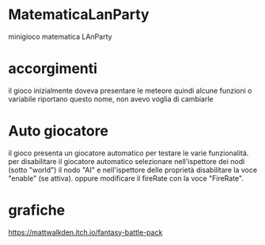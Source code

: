 # MatematicaLanParty
 minigioco matematica LAnParty

# accorgimenti
il gioco inizialmente doveva presentare le meteore quindi alcune funzioni
o variabile riportano questo nome, non avevo voglia di cambiarle

# Auto giocatore
il gioco presenta un giocatore automatico per testare le varie funzionalità.
per disabilitare il giocatore automatico selezionare nell'ispettore dei nodi 
(sotto "world") il nodo "AI" e nell'ispettore delle proprietà 
disabilitare la voce "enable" (se attiva).
oppure modificare il fireRate con la voce "FireRate".

# grafiche 
https://mattwalkden.itch.io/fantasy-battle-pack
